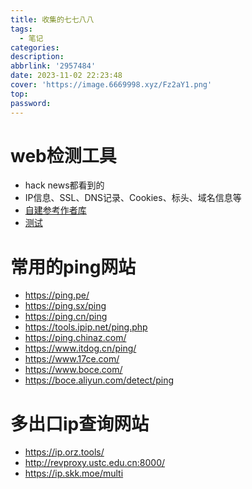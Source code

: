 ```yaml
---
title: 收集的七七八八
tags:
  - 笔记
categories:
description:  
abbrlink: '2957484'
date: 2023-11-02 22:23:48
cover: 'https://image.6669998.xyz/Fz2aY1.png'
top:
password:
---
```


# web检测工具

- hack news都看到的
- IP信息、SSL、DNS记录、Cookies、标头、域名信息等
- [自建参考作者库](https://github.com/lissy93/web-check)
- [测试](https://web-check.xyz/)

# 常用的ping网站

- https://ping.pe/
- https://ping.sx/ping
- https://ping.cn/ping
- https://tools.ipip.net/ping.php
- https://ping.chinaz.com/
- https://www.itdog.cn/ping/
- https://www.17ce.com/
- https://www.boce.com/
- https://boce.aliyun.com/detect/ping

# 多出口ip查询网站

- https://ip.orz.tools/
- http://revproxy.ustc.edu.cn:8000/
- https://ip.skk.moe/multi